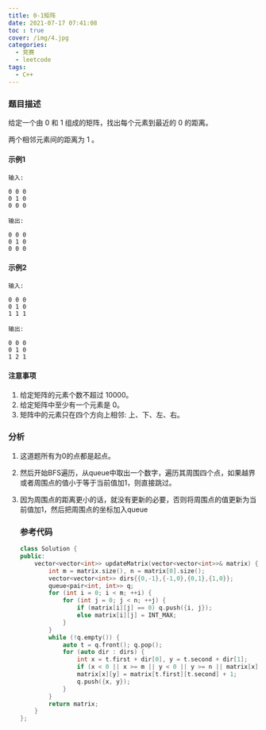 ```yaml
---
title: 0-1矩阵
date: 2021-07-17 07:41:08
toc : true
cover: /img/4.jpg
categories: 
  - 竞赛
  - leetcode	
tags: 
  - C++
---
```


### 题目描述

给定一个由 0 和 1 组成的矩阵，找出每个元素到最近的 0 的距离。<!-- more -->

两个相邻元素间的距离为 1 。

#### 示例1

```
输入:

0 0 0
0 1 0
0 0 0

输出:

0 0 0
0 1 0
0 0 0
```

#### 示例2

```
输入:

0 0 0
0 1 0
1 1 1

输出:

0 0 0
0 1 0
1 2 1
```

#### 注意事项

1. 给定矩阵的元素个数不超过 10000。
2. 给定矩阵中至少有一个元素是 0。
3. 矩阵中的元素只在四个方向上相邻: 上、下、左、右。

### 分析

1. 这道题所有为0的点都是起点。

2. 然后开始BFS遍历，从queue中取出一个数字，遍历其周围四个点，如果越界或者周围点的值小于等于当前值加1，则直接跳过。

3. 因为周围点的距离更小的话，就没有更新的必要，否则将周围点的值更新为当前值加1，然后把周围点的坐标加入queue

   ### 参考代码

   ```c++
   class Solution {
   public:
       vector<vector<int>> updateMatrix(vector<vector<int>>& matrix) {
           int m = matrix.size(), n = matrix[0].size();
           vector<vector<int>> dirs{{0,-1},{-1,0},{0,1},{1,0}};
           queue<pair<int, int>> q;
           for (int i = 0; i < m; ++i) {
               for (int j = 0; j < n; ++j) {
                   if (matrix[i][j] == 0) q.push({i, j});
                   else matrix[i][j] = INT_MAX;
               }
           }
           while (!q.empty()) {
               auto t = q.front(); q.pop();
               for (auto dir : dirs) {
                   int x = t.first + dir[0], y = t.second + dir[1];
                   if (x < 0 || x >= m || y < 0 || y >= n || matrix[x][y] <= matrix[t.first][t.second] + 1) continue;
                   matrix[x][y] = matrix[t.first][t.second] + 1;
                   q.push({x, y});
               }
           }
           return matrix;
       }
   };
   ```

